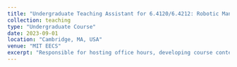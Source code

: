 ```yaml
---
title: "Undergraduate Teaching Assistant for 6.4120/6.4212: Robotic Manipulation"
collection: teaching
type: "Undergraduate Course"
date: 2023-09-01
location: "Cambridge, MA, USA"
venue: "MIT EECS"
excerpt: "Responsible for hosting office hours, developing course content, and helping students with projects and problem sets for MIT's Undergraduate and Graduate Robotic Manipulation course."
---
```

